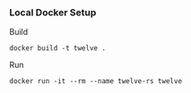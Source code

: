 ### Local Docker Setup

Build
```
docker build -t twelve .
```

Run
```
docker run -it --rm --name twelve-rs twelve
```
